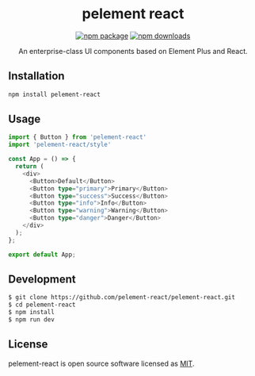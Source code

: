 <h1 align="center">
pelement react
</h1>

<div align="center">

[![npm package](https://img.shields.io/npm/v/pelement-react.svg?style=flat-square)](https://www.npmjs.com/package/pelement-react) [![npm downloads](http://img.shields.io/npm/dm/pelement-react.svg)](https://npmcharts.com/compare/pelement-react?minimal=true)

An enterprise-class UI components based on Element Plus and React.

</div>

## Installation

```bash
npm install pelement-react
```

## Usage


```typescript
import { Button } from 'pelement-react'
import 'pelement-react/style'

const App = () => {
  return (
    <div>
      <Button>Default</Button>
      <Button type="primary">Primary</Button>
      <Button type="success">Success</Button>
      <Button type="info">Info</Button>
      <Button type="warning">Warning</Button>
      <Button type="danger">Danger</Button>
    </div>
  );
};

export default App;
```


## Development

```bash
$ git clone https://github.com/pelement-react/pelement-react.git
$ cd pelement-react
$ npm install
$ npm run dev
```

## License

pelement-react is open source software licensed as [MIT](https://github.com/pelement-react/pelement-react/blob/master/LICENSE).
